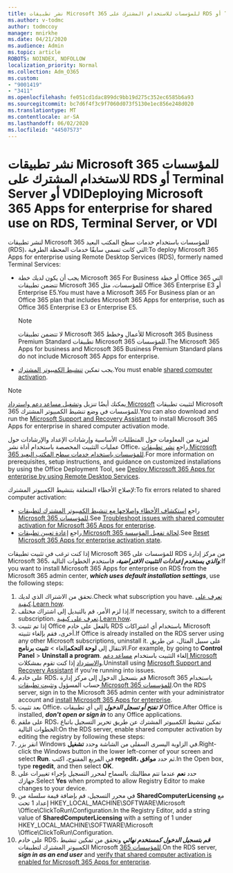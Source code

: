 ```yaml
---
title: نشر تطبيقات Microsoft 365 للمؤسسات للاستخدام المشترك على RDS أو Terminal Server أو VDI
ms.author: v-todmc
author: todmccoy
manager: mnirkhe
ms.date: 04/21/2020
ms.audience: Admin
ms.topic: article
ROBOTS: NOINDEX, NOFOLLOW
localization_priority: Normal
ms.collection: Adm_O365
ms.custom:
- "9001419"
- "3411"
ms.openlocfilehash: fe051cd1dac899dc9bb19d275c352ec6585b6a93
ms.sourcegitcommit: bc7d6f4f3c9f7060d073f5130e1ec856e248d020
ms.translationtype: MT
ms.contentlocale: ar-SA
ms.lasthandoff: 06/02/2020
ms.locfileid: "44507573"
---
```

# <a name="deploying-microsoft-365-apps-for-enterprise-for-shared-use-on-rds-terminal-server-or-vdi"></a><span data-ttu-id="67de3-102">نشر تطبيقات Microsoft 365 للمؤسسات للاستخدام المشترك على RDS أو Terminal Server أو VDI</span><span class="sxs-lookup"><span data-stu-id="67de3-102">Deploying Microsoft 365 Apps for enterprise for shared use on RDS, Terminal Server, or VDI</span></span>

<span data-ttu-id="67de3-103">لنشر تطبيقات Microsoft 365 للمؤسسات باستخدام خدمات سطح المكتب البعيد (RDS)، التي كانت تسمى سابقًا خدمات المحطة الطرفية:</span><span class="sxs-lookup"><span data-stu-id="67de3-103">To deploy Microsoft 365 Apps for enterprise using Remote Desktop Services (RDS), formerly named Terminal Services:</span></span>
- <span data-ttu-id="67de3-104">يجب أن يكون لديك خطة Microsoft 365 For Business أو خطة Office 365 التي تتضمن تطبيقات Microsoft 365 للمؤسسات، مثل Office 365 Enterprise E3 أو Enterprise E5.</span><span class="sxs-lookup"><span data-stu-id="67de3-104">You must have a Microsoft 365 For Business plan or an Office 365 plan that includes Microsoft 365 Apps for enterprise, such as Office 365 Enterprise E3 or Enterprise E5.</span></span>
   > [!NOTE] 
   > <span data-ttu-id="67de3-105">لا تتضمن تطبيقات Microsoft 365 للأعمال وخطط Microsoft 365 Business Premium Standard تطبيقات Microsoft 365 للمؤسسات.</span><span class="sxs-lookup"><span data-stu-id="67de3-105">The Microsoft 365 Apps for business and Microsoft 365 Business Premium Standard plans do not include Microsoft 365 Apps for enterprise.</span></span>
- <span data-ttu-id="67de3-106">يجب تمكين [تنشيط الكمبيوتر المشترك](https://docs.microsoft.com/DeployOffice/overview-shared-computer-activation).</span><span class="sxs-lookup"><span data-stu-id="67de3-106">You must enable [shared computer activation](https://docs.microsoft.com/DeployOffice/overview-shared-computer-activation).</span></span>

> [!NOTE]
> <span data-ttu-id="67de3-107">يمكنك أيضًا تنزيل [وتشغيل مساعد دعم واسترداد Microsoft](https://aka.ms/SaRA_OfficeSCA_M365Portal) لتثبيت تطبيقات Microsoft 365 للمؤسسات في وضع تنشيط الكمبيوتر المشترك.</span><span class="sxs-lookup"><span data-stu-id="67de3-107">You can also download and run the [Microsoft Support and Recovery Assistant](https://aka.ms/SaRA_OfficeSCA_M365Portal) to install Microsoft 365 Apps for enterprise in shared computer activation mode.</span></span>

<span data-ttu-id="67de3-108">لمزيد من المعلومات حول المتطلبات الأساسية وإرشادات الإعداد والإرشادات حول عمليات التثبيت المخصصة باستخدام أداة نشر Office، راجع [نشر تطبيقات Microsoft 365 للمؤسسات باستخدام خدمات سطح المكتب البعيد](https://docs.microsoft.com/DeployOffice/deploy-microsoft-365-apps-remote-desktop-services).</span><span class="sxs-lookup"><span data-stu-id="67de3-108">For more information on prerequisites, setup instructions, and guidance on customized installations by using the Office Deployment Tool, see [Deploy Microsoft 365 Apps for enterprise by using Remote Desktop Services](https://docs.microsoft.com/DeployOffice/deploy-microsoft-365-apps-remote-desktop-services).</span></span>

<span data-ttu-id="67de3-109">لإصلاح الأخطاء المتعلقة بتنشيط الكمبيوتر المشترك:</span><span class="sxs-lookup"><span data-stu-id="67de3-109">To fix errors related to shared computer activation:</span></span>
- <span data-ttu-id="67de3-110">راجع [استكشاف الأخطاء وإصلاحها مع تنشيط الكمبيوتر المشترك لتطبيقات Microsoft 365 للمؤسسات](https://docs.microsoft.com/DeployOffice/troubleshoot-shared-computer-activation).</span><span class="sxs-lookup"><span data-stu-id="67de3-110">See [Troubleshoot issues with shared computer activation for Microsoft 365 Apps for enterprise](https://docs.microsoft.com/DeployOffice/troubleshoot-shared-computer-activation).</span></span>
- <span data-ttu-id="67de3-111">راجع [إعادة تعيين تطبيقات Microsoft 365 لحالة تفعيل المؤسسة](https://go.microsoft.com/fwlink/?linkid=2109218).</span><span class="sxs-lookup"><span data-stu-id="67de3-111">See [Reset Microsoft 365 Apps for enterprise activation state](https://go.microsoft.com/fwlink/?linkid=2109218).</span></span>

<span data-ttu-id="67de3-112">إذا كنت ترغب في تثبيت تطبيقات Microsoft 365 للمؤسسات على RDS من مركز إدارة Microsoft 365، ***والذي يستخدم إعدادات التثبيت الافتراضية،*** فاستخدم الخطوات التالية:</span><span class="sxs-lookup"><span data-stu-id="67de3-112">If you want to install Microsoft 365 Apps for enterprise on RDS from the Microsoft 365 admin center, ***which uses default installation settings***, use the following steps:</span></span>

1.    <span data-ttu-id="67de3-113">تحقق من الاشتراك الذي لديك.</span><span class="sxs-lookup"><span data-stu-id="67de3-113">Check what subscription you have.</span></span> <span data-ttu-id="67de3-114">[تعرف على كيفية](https://docs.microsoft.com/microsoft-365/admin/admin-overview/what-subscription-do-i-have).</span><span class="sxs-lookup"><span data-stu-id="67de3-114">[Learn how](https://docs.microsoft.com/microsoft-365/admin/admin-overview/what-subscription-do-i-have).</span></span>
2.    <span data-ttu-id="67de3-115">إذا لزم الأمر، قم بالتبديل إلى اشتراك مختلف.</span><span class="sxs-lookup"><span data-stu-id="67de3-115">If necessary, switch to a different subscription.</span></span> <span data-ttu-id="67de3-116">[تعرف على كيفية](https://docs.microsoft.com/microsoft-365/commerce/subscriptions/switch-to-a-different-plan).</span><span class="sxs-lookup"><span data-stu-id="67de3-116">[Learn how](https://docs.microsoft.com/microsoft-365/commerce/subscriptions/switch-to-a-different-plan).</span></span>
3.    <span data-ttu-id="67de3-117">إذا تم تثبيت Office بالفعل على خادم RDS باستخدام أي اشتراكات Microsoft أخرى، فقم بإلغاء تثبيته.</span><span class="sxs-lookup"><span data-stu-id="67de3-117">If Office is already installed on the RDS server using any other Microsoft subscriptions, uninstall it.</span></span> <span data-ttu-id="67de3-118">على سبيل المثال، عن طريق الانتقال إلى **لوحة التحكم**إلغاء  >  **تثبيت برنامج**.</span><span class="sxs-lookup"><span data-stu-id="67de3-118">For example, by going to **Control Panel** > **Uninstall a program**.</span></span> <span data-ttu-id="67de3-119">إلغاء التثبيت باستخدام [مساعد دعم Microsoft والاسترداد](https://aka.ms/SARA-OfficeUninstall-Alchemy) إذا كنت تقوم بمشكلات.</span><span class="sxs-lookup"><span data-stu-id="67de3-119">Uninstall using [Microsoft Support and Recovery Assistant](https://aka.ms/SARA-OfficeUninstall-Alchemy) if you're running into issues.</span></span>
4.    <span data-ttu-id="67de3-120">على خادم RDS، قم بتسجيل الدخول إلى مركز إدارة Microsoft 365 باستخدام حساب المسؤول [وتثبيت تطبيقات Microsoft 365 للمؤسسات](https://portal.office.com/OLS/MySoftware.aspx).</span><span class="sxs-lookup"><span data-stu-id="67de3-120">On the RDS server, sign in to the Microsoft 365 admin center with your administrator account and [install Microsoft 365 Apps for enterprise](https://portal.office.com/OLS/MySoftware.aspx).</span></span>
5.    <span data-ttu-id="67de3-121">بعد تثبيت Office، ***لا تفتح أو تسجل الدخول*** إلى أي تطبيقات Office.</span><span class="sxs-lookup"><span data-stu-id="67de3-121">After Office is installed, ***don't open or sign in*** to any Office applications.</span></span>
6.    <span data-ttu-id="67de3-122">على ملقم RDS، تمكين تنشيط الكمبيوتر المشترك عن طريق تحرير التسجيل باتباع الخطوات التالية:</span><span class="sxs-lookup"><span data-stu-id="67de3-122">On the RDS server, enable shared computer activation by editing the registry by following these steps:</span></span>
   1. <span data-ttu-id="67de3-123">انقر بزر Windows في الزاوية اليسرى السفلى من الشاشة وحدد **تشغيل**.</span><span class="sxs-lookup"><span data-stu-id="67de3-123">Right-click the Windows button in the lower left-corner of your screen and select **Run**.</span></span> <span data-ttu-id="67de3-124">في المربع المفتوح، اكتب **regedit،** ثم حدد **موافق**.</span><span class="sxs-lookup"><span data-stu-id="67de3-124">In the Open box, type **regedit**, and then select **OK**.</span></span>
   2. <span data-ttu-id="67de3-125">حدد **نعم** عندما تتم مطالبتك بالسماح لمحرر التسجيل بإجراء تغييرات على جهازك.</span><span class="sxs-lookup"><span data-stu-id="67de3-125">Select **Yes** when prompted to allow Registry Editor to make changes to your device.</span></span>
   3. <span data-ttu-id="67de3-126">في محرر التسجيل، قم بإضافة قيمة سلسلة من **SharedComputerLicensing** مع إعداد 1 تحت HKEY_LOCAL_MACHINE\SOFTWARE\Microsoft \Office\ClickToRun\Configuration.</span><span class="sxs-lookup"><span data-stu-id="67de3-126">In the Registry Editor, add a string value of **SharedComputerLicensing** with a setting of 1 under HKEY_LOCAL_MACHINE\SOFTWARE\Microsoft \Office\ClickToRun\Configuration.</span></span>
   4. <span data-ttu-id="67de3-127">على خادم RDS، ***قم بتسجيل الدخول كمستخدم نهائي*** وتحقق من تمكين تنشيط الكمبيوتر المشترك لتطبيقات Microsoft [365 للمؤسسات](https://docs.microsoft.com/DeployOffice/troubleshoot-shared-computer-activation#verify-that-activation-for-microsoft-365-apps-succeeded).</span><span class="sxs-lookup"><span data-stu-id="67de3-127">On the RDS server, ***sign in as an end user*** and [verify that shared computer activation is enabled for Microsoft 365 Apps for enterprise](https://docs.microsoft.com/DeployOffice/troubleshoot-shared-computer-activation#verify-that-activation-for-microsoft-365-apps-succeeded).</span></span>


